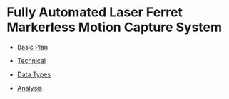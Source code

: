 # Fully Automated Laser Ferret Markerless Motion Capture System
- [Basic Plan](Basic-Plan.md)

- [Technical](Technical.md)

- [Data Types](DataTypes.md)

- [Analysis](Analysis.md)
